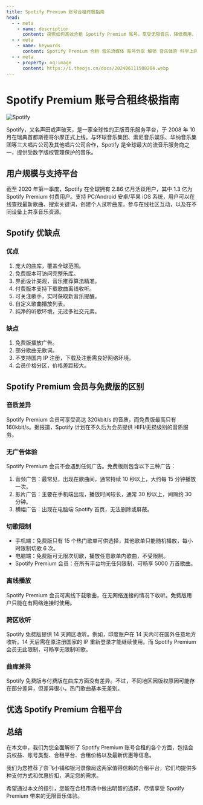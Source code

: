 ```yaml
---
title: Spotify Premium 账号合租终极指南
head:
  - - meta
    - name: description
      content: 探索如何高效合租 Spotify Premium 账号，享受无限音乐，降低费用，提升音乐体验。
  - - meta
    - name: keywords
      content: Spotify Premium 合租 音乐流媒体 账号分享 解锁 音乐体验 科学上网
  - - meta
    - property: og:image
      content: https://i.theojs.cn/docs/202406111508204.webp
---
```


# Spotify Premium 账号合租终极指南

![Spotify](https://i.theojs.cn/docs/202406111508204.webp 'Spotify')

Spotify，又名声田或声破天，是一家全球性的正版音乐服务平台，于 2008 年 10 月在瑞典首都斯德哥尔摩正式上线。与环球音乐集团、索尼音乐娱乐、华纳音乐集团等三大唱片公司及其他唱片公司合作，Spotify 是全球最大的流音乐服务商之一，提供受数字版权管理保护的音乐。

## 用户规模与支持平台

截至 2020 年第一季度，Spotify 在全球拥有 2.86 亿月活跃用户，其中 1.3 亿为 Spotify Premium 付费用户。支持 PC/Android 安卓/苹果 iOS 系统，用户可以在线查找最新歌曲、搜索关键词，创建个人试听曲库，参与在线社区互动，以及在不同设备上共享音乐资源。

## Spotify 优缺点

### 优点

1.  庞大的曲库，覆盖全球范围。
2.  免费版本可访问完整乐库。
3.  界面设计美观，音乐推荐算法精准。
4.  付费版本支持下载歌曲离线收听。
5.  可关注歌手，实时获取新音乐提醒。
6.  自定义歌曲播放列表。
7.  纯净的听歌环境，无过多社交元素。

### 缺点

1.  免费版播放广告。
2.  部分歌曲无歌词。
3.  不支持国内 IP 注册，下载及注册需良好网络环境。
4.  会员价格分区，价格差距较大。

## Spotify Premium 会员与免费版的区别

### 音质差异

Spotify Premium 会员可享受高达 320kbit/s 的音质，而免费版最高只有 160kbit/s。据报道，Spotify 计划在不久后为会员提供 HIFI/无损级别的音质服务。

### 无广告体验

Spotify Premium 会员不会遇到任何广告。免费版则包含以下三种广告：

1.  音频广告：最常见，出现在歌曲间，通常持续 10 秒以上，大约每 15 分钟播放一次。
2.  影片广告：主要在手机端出现，播放时间较长，通常 30 秒以上，间隔约 30 分钟。
3.  横幅广告：出现在电脑端 Spotify 首页，无法删除或屏蔽。

### 切歌限制

- 手机端：免费版只有 15 个热门歌单可供选择，其他歌单只能随机播放，每小时限制切歌 6 次。
- 电脑端：免费版可无限次切歌，播放任意歌单内歌曲，不受限制。
- Spotify Premium 会员：在所有平台均无任何限制，可畅享 5000 万首歌曲。

### 离线播放

Spotify Premium 会员可离线下载歌曲，在无网络连接的情况下收听。免费版用户只能在有网络连接时使用。

### 跨区收听

Spotify 免费版提供 14 天跨区收听。例如，印度账户在 14 天内可在国外任意地方收听。14 天后需在原注册国家的 IP 重新登录才能继续使用。而 Spotify Premium 会员无此限制，可畅享无限制听歌。

### 曲库差异

Spotify 免费版与付费版在曲库方面没有差异。不过，不同地区因版权原因可能存在部分差异，但差异很小，热门歌曲基本无差别。

## 优选 Spotify Premium 合租平台

<!--@include: @/serve/sharing/account-sharing-guide.md{15,18}-->

## 总结

在本文中，我们为您全面解析了 Spotify Premium 账号合租的各个方面，包括会员权益、账号类型、合租平台、合租价格以及最新优惠等信息。

我们为您推荐了奈飞小铺和银河录像局这两家值得信赖的合租平台，它们均提供多种支付方式和优惠折扣，满足您的需求。

希望通过本文的指引，您能在合租市场中做出明智的选择，尽情享受 Spotify Premium 带来的无限音乐体验。
